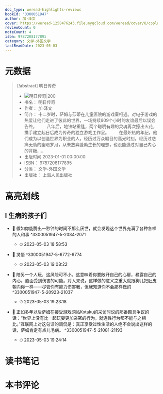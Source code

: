 ```yaml
---
doc_type: weread-highlights-reviews
bookId: "3300051947"
author: 加·泽文
cover: https://weread-1258476243.file.myqcloud.com/weread/cover/8/cpplatform_wkbzcsxrfpmvgt9xukhf3c/t7_cpplatform_wkbzcsxrfpmvgt9xukhf3c1678690271.jpg
reviewCount: 0
noteCount: 4
isbn: 9787208177895
category: 文学-外国文学
lastReadDate: 2023-05-03
---
```

# 元数据
> [!abstract] 明日传奇
> - ![ 明日传奇|200](https://weread-1258476243.file.myqcloud.com/weread/cover/8/cpplatform_wkbzcsxrfpmvgt9xukhf3c/t7_cpplatform_wkbzcsxrfpmvgt9xukhf3c1678690271.jpg)
> - 书名： 明日传奇
> - 作者： 加·泽文
> - 简介： 十二岁时，萨姆与莎蒂在儿童医院的游戏室相遇。对电子游戏的热爱让他们走进了彼此的世界，一场持续609个小时的友谊最后以误会告终。
　　八年后，地铁站重逢，两个聪明有趣的灵魂再次擦出火花，携手建立起日后成为传奇的独立游戏工作室。
　　在最炽热的年纪，他们成为以创造世界为职业的人，经历过万众瞩目的高光时刻，经历过悲痛无助的幽暗岁月，从未放弃蓬勃生长的理想，也没能逃过对自己内心的背叛……
> - 出版时间 2023-01-01 00:00:00
> - ISBN： 9787208177895
> - 分类： 文学-外国文学
> - 出版社： 上海人民出版社

# 高亮划线

## I 生病的孩子们


- 📌 假如你能腾出一秒钟的时间不那么厌世，就会发现这个世界充满了各种各样的人和事 ^3300051947-5-2034-2071
    - ⏱ 2023-05-03 18:58:53 

- 📌 灵悟 ^3300051947-5-6772-6774
    - ⏱ 2023-05-03 19:08:22 

- 📌 陪另一个人玩，这风险可不小。这意味着你要敞开自己的心扉，暴露自己的内心，直面受到伤害的可能。对人来说，这样做的意义之重大就跟狗儿把肚皮朝向你一样——尽管你有能力伤害我，但我知道你不会那样做的 ^3300051947-5-20923-21037
    - ⏱ 2023-05-03 19:23:18 

- 📌 正如多年以后萨姆在接受游戏网站Kotaku的采访时说的那番颇具争议的话：“世界上没有比一起玩耍更加亲密的行为，就连性行为都不能与之相比。”互联网上对这句话的调侃是：真正享受过性生活的人绝不会说出这样的话，萨姆肯定有点儿毛病。 ^3300051947-5-21081-21193
    - ⏱ 2023-05-03 19:24:14 
# 读书笔记

# 本书评论
